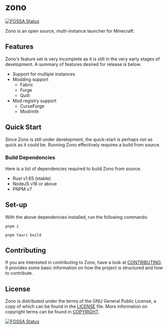 # zono
[![FOSSA Status](https://app.fossa.com/api/projects/git%2Bgithub.com%2Fkaylendog%2Fzono.svg?type=shield)](https://app.fossa.com/projects/git%2Bgithub.com%2Fkaylendog%2Fzono?ref=badge_shield)


Zono is an open source, multi-instance launcher for Minecraft.

## Features

Zono's feature set is very incomplete as it is still in the very early stages of development. A summary of features desired for release is below.

- Support for multiple instances
- Modding support
	- Fabric
	- Forge
	- Quilt
- Mod registry support
	- CurseForge
	- Modrinth

## Quick Start

Since Zono is still under development, the quick-start is perhaps not as quick as it could be. Running Zono effectively requires a build from source.

### Build Dependencies

Here is a list of dependencies required to build Zono from source.

- Rust v1.65 (stable)
- NodeJS v16 or above
- PNPM v7

## Set-up

With the above dependencies installed, run the following commands:

```
pnpm i
```
```
pnpm tauri build
```

## Contributing

If you are interested in contributing to Zono, have a look at [CONTRIBUTING](./CONTRIBUTING.md). It provides some basic information on how the project is structured and how to contribute.

## License

Zono is distributed under the terms of the GNU General Public License, a copy of which can be found in the [LICENSE](./LICENSE) file. More information on copyright terms can be found in [COPYRIGHT](./COPYRIGHT.md).


[![FOSSA Status](https://app.fossa.com/api/projects/git%2Bgithub.com%2Fkaylendog%2Fzono.svg?type=large)](https://app.fossa.com/projects/git%2Bgithub.com%2Fkaylendog%2Fzono?ref=badge_large)